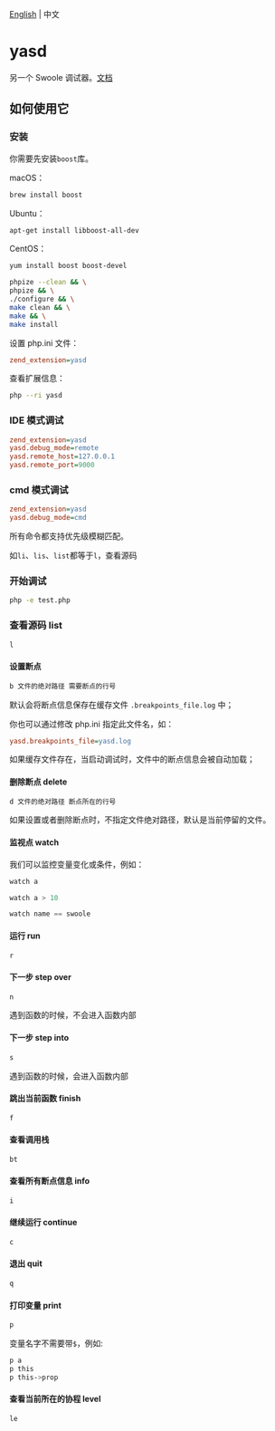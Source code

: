 [English](./README.md) | 中文

# yasd

另一个 Swoole 调试器。[文档](https://huanghantao.github.io/yasd-wiki/)

## 如何使用它

### 安装

你需要先安装`boost`库。

macOS：

```bash
brew install boost
```

Ubuntu：

```bash
apt-get install libboost-all-dev
```

CentOS：

```bash
yum install boost boost-devel
```

```bash
phpize --clean && \
phpize && \
./configure && \
make clean && \
make && \
make install
```

设置 php.ini 文件：

```ini
zend_extension=yasd
```

查看扩展信息：

```bash
php --ri yasd
```

### IDE 模式调试

```ini
zend_extension=yasd
yasd.debug_mode=remote
yasd.remote_host=127.0.0.1
yasd.remote_port=9000
```
### cmd 模式调试

```ini
zend_extension=yasd
yasd.debug_mode=cmd
```

所有命令都支持优先级模糊匹配。

如`li`、`lis`、`list`都等于`l`，查看源码

### 开始调试

```bash
php -e test.php
```

### 查看源码 list

```bash
l
```

#### 设置断点

```bash
b 文件的绝对路径 需要断点的行号
```

默认会将断点信息保存在缓存文件 `.breakpoints_file.log` 中；

你也可以通过修改 php.ini 指定此文件名，如：

```ini
yasd.breakpoints_file=yasd.log
```

如果缓存文件存在，当启动调试时，文件中的断点信息会被自动加载；

#### 删除断点 delete

```bash
d 文件的绝对路径 断点所在的行号
```

如果设置或者删除断点时，不指定文件绝对路径，默认是当前停留的文件。

#### 监视点 watch

我们可以监控变量变化或条件，例如：

```cpp
watch a
```

```cpp
watch a > 10
```

```cpp
watch name == swoole
```

#### 运行 run

```bash
r
```

#### 下一步 step over

```bash
n
```

遇到函数的时候，不会进入函数内部

#### 下一步 step into

```bash
s
```

遇到函数的时候，会进入函数内部

#### 跳出当前函数 finish

```bash
f
```

#### 查看调用栈

```bash
bt
```

#### 查看所有断点信息 info

```bash
i
```

#### 继续运行 continue

```bash
c
```

#### 退出 quit

```bash
q
```

#### 打印变量 print

```bash
p
```

变量名字不需要带`$`，例如:

```bash
p a
p this
p this->prop
```

#### 查看当前所在的协程 level

```bash
le
```
